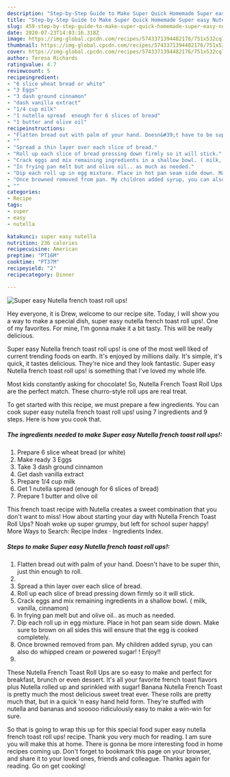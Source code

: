 ```yaml
---
description: "Step-by-Step Guide to Make Super Quick Homemade Super easy Nutella french toast roll ups!"
title: "Step-by-Step Guide to Make Super Quick Homemade Super easy Nutella french toast roll ups!"
slug: 459-step-by-step-guide-to-make-super-quick-homemade-super-easy-nutella-french-toast-roll-ups
date: 2020-07-23T14:03:16.318Z
image: https://img-global.cpcdn.com/recipes/5743371394482176/751x532cq70/super-easy-nutella-french-toast-roll-ups-recipe-main-photo.jpg
thumbnail: https://img-global.cpcdn.com/recipes/5743371394482176/751x532cq70/super-easy-nutella-french-toast-roll-ups-recipe-main-photo.jpg
cover: https://img-global.cpcdn.com/recipes/5743371394482176/751x532cq70/super-easy-nutella-french-toast-roll-ups-recipe-main-photo.jpg
author: Teresa Richards
ratingvalue: 4.7
reviewcount: 5
recipeingredient:
- "6 slice wheat bread or white"
- "3 Eggs"
- "3 dash ground cinnamon"
- "dash vanilla extract"
- "1/4 cup milk"
- "1 nutella spread  enough for 6 slices of bread"
- "1 butter and olive oil"
recipeinstructions:
- "Flatten bread out with palm of your hand. Doesn&#39;t have to be super thin, just thin enough to roll."
- ""
- "Spread a thin layer over each slice of bread."
- "Roll up each slice of bread pressing down firmly so it will stick."
- "Crack eggs and mix remaining ingredients in a shallow bowl. ( milk, vanilla, cinnamon)"
- "In frying pan melt but and olive oil.. as much as needed."
- "Dip each roll up in egg mixture. Place in hot pan seam side down. Make sure to brown on all sides this will ensure that the egg is cooked completely."
- "Once browned removed from pan. My children added syrup, you can also do whipped cream or powered sugar! ! Enjoy!!"
- ""
categories:
- Recipe
tags:
- super
- easy
- nutella

katakunci: super easy nutella 
nutrition: 236 calories
recipecuisine: American
preptime: "PT16M"
cooktime: "PT37M"
recipeyield: "2"
recipecategory: Dinner

---
```



![Super easy Nutella french toast roll ups!](https://img-global.cpcdn.com/recipes/5743371394482176/751x532cq70/super-easy-nutella-french-toast-roll-ups-recipe-main-photo.jpg)

Hey everyone, it is Drew, welcome to our recipe site. Today, I will show you a way to make a special dish, super easy nutella french toast roll ups!. One of my favorites. For mine, I'm gonna make it a bit tasty. This will be really delicious.

Super easy Nutella french toast roll ups! is one of the most well liked of current trending foods on earth. It's enjoyed by millions daily. It's simple, it's quick, it tastes delicious. They're nice and they look fantastic. Super easy Nutella french toast roll ups! is something that I've loved my whole life.

Most kids constantly asking for chocolate! So, Nutella French Toast Roll Ups are the perfect match. These churro-style roll ups are real treat.


To get started with this recipe, we must prepare a few ingredients. You can cook super easy nutella french toast roll ups! using 7 ingredients and 9 steps. Here is how you cook that.

<!--inarticleads1-->

##### The ingredients needed to make Super easy Nutella french toast roll ups!:

1. Prepare 6 slice wheat bread (or white)
1. Make ready 3 Eggs
1. Take 3 dash ground cinnamon
1. Get dash vanilla extract
1. Prepare 1/4 cup milk
1. Get 1 nutella spread  (enough for 6 slices of bread)
1. Prepare 1 butter and olive oil


This french toast recipe with Nutella creates a sweet combination that you don&#39;t want to miss! How about starting your day with Nutella French Toast Roll Ups? Noah woke up super grumpy, but left for school super happy! More Ways to Search: Recipe Index · Ingredients Index. 

<!--inarticleads2-->

##### Steps to make Super easy Nutella french toast roll ups!:

1. Flatten bread out with palm of your hand. Doesn&#39;t have to be super thin, just thin enough to roll.
1. 
1. Spread a thin layer over each slice of bread.
1. Roll up each slice of bread pressing down firmly so it will stick.
1. Crack eggs and mix remaining ingredients in a shallow bowl. ( milk, vanilla, cinnamon)
1. In frying pan melt but and olive oil.. as much as needed.
1. Dip each roll up in egg mixture. Place in hot pan seam side down. Make sure to brown on all sides this will ensure that the egg is cooked completely.
1. Once browned removed from pan. My children added syrup, you can also do whipped cream or powered sugar! ! Enjoy!!
1. 


These Nutella French Toast Roll Ups are so easy to make and perfect for breakfast, brunch or even dessert. It&#39;s all your favorite french toast flavors plus Nutella rolled up and sprinkled with sugar! Banana Nutella French Toast is pretty much the most delicious sweet treat ever. These rolls are pretty much that, but in a quick &#39;n easy hand held form. They&#39;re stuffed with nutella and bananas and sooooo ridiculously easy to make a win-win for sure. 

So that is going to wrap this up for this special food super easy nutella french toast roll ups! recipe. Thank you very much for reading. I am sure you will make this at home. There is gonna be more interesting food in home recipes coming up. Don't forget to bookmark this page on your browser, and share it to your loved ones, friends and colleague. Thanks again for reading. Go on get cooking!
